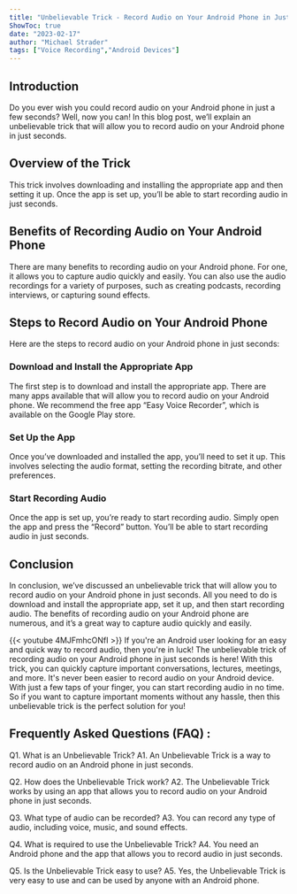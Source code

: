 ```yaml
---
title: "Unbelievable Trick - Record Audio on Your Android Phone in Just Seconds!"
ShowToc: true 
date: "2023-02-17"
author: "Michael Strader" 
tags: ["Voice Recording","Android Devices"]
---
```

## Introduction

Do you ever wish you could record audio on your Android phone in just a few seconds? Well, now you can! In this blog post, we’ll explain an unbelievable trick that will allow you to record audio on your Android phone in just seconds. 

## Overview of the Trick

This trick involves downloading and installing the appropriate app and then setting it up. Once the app is set up, you’ll be able to start recording audio in just seconds. 

## Benefits of Recording Audio on Your Android Phone

There are many benefits to recording audio on your Android phone. For one, it allows you to capture audio quickly and easily. You can also use the audio recordings for a variety of purposes, such as creating podcasts, recording interviews, or capturing sound effects. 

## Steps to Record Audio on Your Android Phone

Here are the steps to record audio on your Android phone in just seconds: 

### Download and Install the Appropriate App

The first step is to download and install the appropriate app. There are many apps available that will allow you to record audio on your Android phone. We recommend the free app “Easy Voice Recorder”, which is available on the Google Play store. 

### Set Up the App

Once you’ve downloaded and installed the app, you’ll need to set it up. This involves selecting the audio format, setting the recording bitrate, and other preferences. 

### Start Recording Audio

Once the app is set up, you’re ready to start recording audio. Simply open the app and press the “Record” button. You’ll be able to start recording audio in just seconds. 

## Conclusion

In conclusion, we’ve discussed an unbelievable trick that will allow you to record audio on your Android phone in just seconds. All you need to do is download and install the appropriate app, set it up, and then start recording audio. The benefits of recording audio on your Android phone are numerous, and it’s a great way to capture audio quickly and easily.

{{< youtube 4MJFmhcONfI >}} 
If you're an Android user looking for an easy and quick way to record audio, then you're in luck! The unbelievable trick of recording audio on your Android phone in just seconds is here! With this trick, you can quickly capture important conversations, lectures, meetings, and more. It's never been easier to record audio on your Android device. With just a few taps of your finger, you can start recording audio in no time. So if you want to capture important moments without any hassle, then this unbelievable trick is the perfect solution for you!

## Frequently Asked Questions (FAQ) :
Q1. What is an Unbelievable Trick?
A1. An Unbelievable Trick is a way to record audio on an Android phone in just seconds.

Q2. How does the Unbelievable Trick work?
A2. The Unbelievable Trick works by using an app that allows you to record audio on your Android phone in just seconds.

Q3. What type of audio can be recorded?
A3. You can record any type of audio, including voice, music, and sound effects.

Q4. What is required to use the Unbelievable Trick?
A4. You need an Android phone and the app that allows you to record audio in just seconds.

Q5. Is the Unbelievable Trick easy to use?
A5. Yes, the Unbelievable Trick is very easy to use and can be used by anyone with an Android phone.


